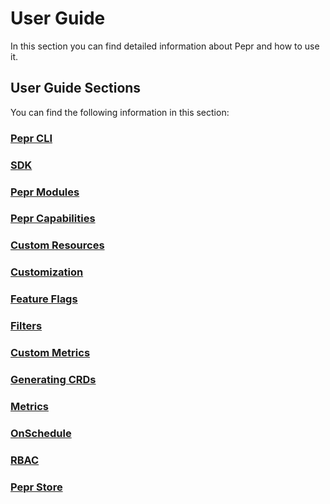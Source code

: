 # User Guide

In this section you can find detailed information about Pepr and how to use it.

## User Guide Sections

You can find the following information in this section:

### [Pepr CLI](/user-guide/pepr-cli)

### [SDK](/user-guide/sdk)

### [Pepr Modules](/user-guide/pepr-modules)

### [Pepr Capabilities](/user-guide/capabilities)

### [Custom Resources](/user-guide/custom-resources)

### [Customization](/user-guide/customization)

### [Feature Flags](/user-guide/feature-flags)

### [Filters](/user-guide/filters)

### [Custom Metrics](/user-guide/generating-custom-metrics)

### [Generating CRDs](/user-guide/generating-crds)

### [Metrics](/user-guide/metrics-endpoints)

### [OnSchedule](/user-guide/onschedule)

### [RBAC](/user-guide/rbac)

### [Pepr Store](/user-guide/store)
